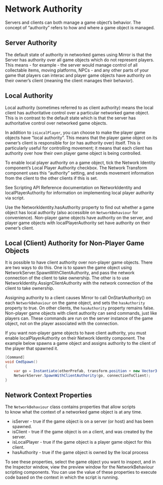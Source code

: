 # Network Authority

Servers and clients can both manage a game object’s behavior. The concept of “authority” refers to how and where a game object is managed.

## Server Authority

The default state of authority in networked games using Mirror is that the Server has authority over all game objects which do not represent players. This means - for example - the server would manage control of all collectable items, moving platforms, NPCs - and any other parts of your game that players can interac and player game objects have authority on their owner’s client (meaning the client manages their behavior).

## Local Authority

Local authority (sometimes referred to as client authority) means the local client has authoritative control over a particular networked game object. This is in contrast to the default state which is that the server has authoritative control over networked game objects.

In addition to `isLocalPlayer`, you can choose to make the player game objects have “local authority”. This means that the player game object on its owner’s client is responsible for (or has authority over) itself. This is particularly useful for controlling movement; it means that each client has authority over how their own player game object is being controlled.

To enable local player authority on a game object, tick the Network Identity component’s Local Player Authority checkbox. The Network Transform component uses this “authority” setting, and sends movement information from the client to the other clients if this is set.

See Scripting API Reference documentation on NetworkIdentity and localPlayerAuthority for information on implementing local player authority via script.

Use the NetworkIdentity.hasAuthority property to find out whether a game object has local authority (also accessible on `NetworkBehaviour` for convenience). Non-player game objects have authority on the server, and player game objects with localPlayerAuthority set have authority on their owner’s client.

## Local (Client) Authority for Non-Player Game Objects

It is possible to have client authority over non-player game objects. There are two ways to do this. One is to spawn the game object using NetworkServer.SpawnWithClientAuthority, and pass the network connection of the client to take ownership. The other is to use NetworkIdentity.AssignClientAuthority with the network connection of the client to take ownership.

Assigning authority to a client causes Mirror to call OnStartAuthority() on each `NetworkBehaviour` on the game object, and sets the `hasAuthority` property to true. On other clients, the `hasAuthority` property remains false. Non-player game objects with client authority can send commands, just like players can. These commands are run on the server instance of the game object, not on the player associated with the connection.

If you want non-player game objects to have client authority, you must enable localPlayerAuthority on their Network Identity component. The example below spawns a game object and assigns authority to the client of the player that spawned it.

```cs
[Command]
void CmdSpawn()
{
    var go = Instantiate(otherPrefab, transform.position + new Vector3(0,1,0), Quaternion.identity);
    NetworkServer.SpawnWithClientAuthority(go, connectionToClient);
}
```


## Network Context Properties

The `NetworkBehaviour` class contains properties that allow scripts  
to know what the context of a networked game object is at any time.

-   isServer - true if the game object is on a server (or host) and has been spawned.
-   isClient - true if the game object is on a client, and was created by the server.
-   isLocalPlayer - true if the game object is a player game object for this client.
-   hasAuthority - true if the game object is owned by the local process

To see these properties, select the game object you want to inspect, and in the Inspector window, view the preview window for the NetworkBehaviour scripting components. You can use the value of these properties to execute code based on the context in which the script is running.

